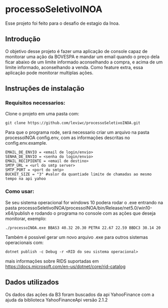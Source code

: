 # processoSeletivoINOA
Esse projeto foi feito para o desafio de estagio da Inoa.

## Introdução
O objetivo desse projeto é fazer uma aplicação de console capaz de monitorar uma ação da BOVESPA e mandar um email quando o preço dela ficar abaixo de um limite informado aconselhando a compra, e acima de um limite informado, aconselhando a venda. Como feature extra, essa aplicação pode monitorar multiplas ações.

## Instruções de instalação

### Requisitos necessarios:
Clone o projeto em uma pasta com:
```
git clone https://github.com/leviwc/processoSeletivoINOA.git
```
Para que o programa rode, será necessario criar um arquivo na pasta processoINOA config.env, com as informações descritas no config.env.example.
```
EMAIL_DE_ENVIO = <email de login/envio>
SENHA_DE_ENVIO = <senha do login/envio>
EMAIL_RECIPIENTE = <email de destino>
SMTP_URL = <url do smtp server>
SMTP_PORT = <port do smtp>
BUCKET_SIZE = "3" #valor da quantiade limite de chamadas ao mesmo tempo na api yahoo
```

### Como usar:
Se seu sistema operacional for windows 10 podera rodar o .exe entrando na pasta processoSeletivoINOA/processoINOA/bin/Release/net5.0/win10-x64/publish e rodando o programa no console com as ações que deseja monitorar, exemplo:

```
./processoINOA.exe BBAS3 40.32 20.30 PETR4 22.67 22.59 BBDC3 30.14 20
```

Também é possivel gerar um novo arquivo .exe para outros sistemas operacionais com:

```
dotnet publish -c Debug -r <RID do seu sistema operacional>
```
mais informações sobre RIDS suportadas em https://docs.microsoft.com/en-us/dotnet/core/rid-catalog
## Dados utilizados
Os dados das ações da B3 foram buscados da api YahooFinance com a ajuda da biblioteca YahooFinanceApi versão 2.1.2








